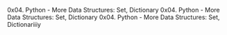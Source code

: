 
0x04. Python - More Data Structures: Set, Dictionary
0x04. Python - More Data Structures: Set, Dictionary
0x04. Python - More Data Structures: Set, Dictionariiiy
